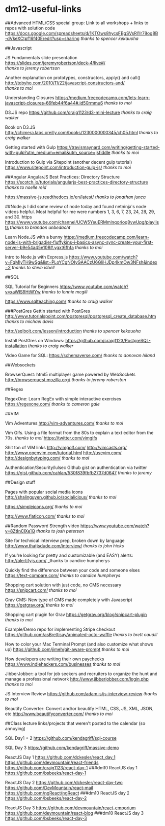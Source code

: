 # dm12-useful-links


##Advanced HTML/CSS special group:
Link to all workshops + links to repos with solution code
https://docs.google.com/spreadsheets/d/1KTOws8hycsFBgSVsRl1lr78og8B-dVkeXCtpf16f40E/edit?usp=sharing
_thanks to spencer kekauoha_

##Javascript

JS Fundamentals slide presentation  
https://slides.com/jeremyrobertson/deck-4/live#/  
_thanks to jeremy robertson_

Another explanation on prototypes, constructors, apply() and call()  
http://tobyho.com/2010/11/22/javascript-constructors-and/  
_thanks to moi_

Understanding Closures
https://medium.freecodecamp.com/lets-learn-javascript-closures-66feb44f6a44#.id50rmmu6
_thanks to moi_

D3.JS repo
https://github.com/craig1123/d3-mini-lecture
_thanks to craig walker_

Book on D3.JS
http://chimera.labs.oreilly.com/books/1230000000345/ch05.html
_thanks to craig walker_

Getting started with Gulp
https://travismaynard.com/writing/getting-started-with-gulp?utm_medium=email&utm_source=jsfiddle
_thanks to moi_

Introduction to Gulp via Sitepoint (another decent gulp tutorial)
https://www.sitepoint.com/introduction-gulp-js/
_thanks to moi_

##Angular
AngularJS Best Practices: Directory Structure
https://scotch.io/tutorials/angularjs-best-practices-directory-structure
_thanks to noelle reid_

https://massive-js.readthedocs.io/en/latest/
_thanks to jonathan junca_

##Node.js
I did some review of node today and found netninja's node videos helpful. Most helpful for me were numbers 1, 3, 6, 7, 23, 24, 28, 29, and 30. https
https://www.youtube.com/channel/UCW5YeuERMmlnqo4oq8vwUpg/playlists
_thanks to brandon unbedacht_

Learn Node.JS with a bunny
https://medium.freecodecamp.com/learn-node-js-with-brigadier-fluffykins-i-basics-async-sync-create-your-first-server-b9e54a45e108#.ygxt6fhfa
_thanks to moi_

Intro to Node.js with Express.js
https://www.youtube.com/watch?v=FqMIyTH9wSg&list=PLoYCgNOIyGAACzU6GliHJDp4kmOw3NFsh&index=2
_thanks to steve isbell_

##SQL

SQL Tutorial for Beginners
https://www.youtube.com/watch?v=xaWlS9HtWYw
_thanks to lonnie mcgill_

https://www.sqlteaching.com/
_thanks to craig walker_

###PostGres
Gettin started with PostGres
http://www.tutorialspoint.com/postgresql/postgresql_create_database.htm
_thanks to michael davis_

http://sqlbolt.com/lesson/introduction
_thanks to spencer kekauoha_

Install PostGres on Windows:
https://github.com/craig1123/PostgreSQL-installation
_thanks to craig walker_

Video Game for SQL:
https://schemaverse.com/
_thanks to donovan hiland_

##Websockets

BrowserQuest: html5 multiplayer game powered by WebSockets
http://browserquest.mozilla.org/
_thanks to jeremy roberston_

##Regex

RegexOne: Learn RegEx with simple interactive exercises
https://regexone.com/
_thanks to cameron gale_

##VIM

Vim Adventures
http://vim-adventures.com/
_thanks to moi_

Vim Gifs. Using a file format from the 80s to explain a text editor from the 70s.
_thanks to moi_
https://twitter.com/vimgifs

Shit ton of VIM links
http://vimgolf.com/ 
http://vimcasts.org/ 
http://www.openvim.com/tutorial.html 
http://usevim.com/ 
http://designbytyping.com/ 
_thanks to moi_

Authentication/Security/lulsec
Github gist on authentication via twitter
https://gist.github.com/cahlan/530f839fbfb2737d0647
_thanks to jeremy_

##Design stuff

Pages with popular social media icons
http://shalinguyen.github.io/socialicious/
_thanks to moi_

https://simpleicons.org/
_thanks to moi_

http://www.flaticon.com/
_thanks to moi_

##Random
Password Strength video
https://www.youtube.com/watch?v=8ZtInClXe1Q
_thanks to josh peterson_

Site for technical interview prep, broken down by language
http://www.thatjsdude.com/interview/
_thanks to john hicks_

If you're looking for pretty and customizable (and EASY) alerts:
http://alertifyjs.com/
_thanks to candice humpherys

Quickly find the difference between your code and someone elses
https://text-compare.com/
_thanks to candice humpherys_

Shopping cart solution with just code, no CMS necessary
https://snipcart.com/
_thanks to moi_

Grav CMS: New type of CMS made completely with Javascript
https://getgrav.org/
_thanks to moi_

Shopping cart plugin for Grav
https://getgrav.org/blog/snipcart-plugin
_thanks to moi_

Example/Demo repo for implementing Stripe checkout
https://github.com/asBrettisay/animated-octo-waffle
_thanks to brett caudill_

How to color your Mac Terminal Prompt (and also customize what shows up)
https://github.com/jimeh/git-aware-prompt
_thanks to moi_

How developers are writing their own paychecks
https://www.indiehackers.com/businesses
_thanks to moi_

JibberJobber: a tool for job seekers and recruiters to organize the hunt and manage a professional network
http://www.jibberjobber.com/login.php
_thanks to moi_

JS Interview Review
https://github.com/adam-s/js-interview-review
_thanks to moi_

Beautify Converter: Convert and/or beautify HTML, CSS, JS, XML, JSON, etc
http://www.beautifyconverter.com/
_thanks to moi_

##Class lecture links/projects that weren't posted to the calendar (so annoying)

SQL Day1 + 2
https://github.com/kendagriff/sql-course

SQL Day 3
https://github.com/kendagriff/massive-demo

ReactJS Day 1
https://github.com/dckesler/react_day_1
https://github.com/devmountain/react-friends
https://github.com/craig1123/react-day-1
###dm10 ReactJS day 1
https://github.com/bsbeeks/react-day-1

ReactJS Day 2
https://github.com/dckesler/react-day-two
https://github.com/DevMountain/react-mail
https://github.com/ngReact/ngReact
###dm10 ReactJS day 2
https://github.com/bsbeeks/react-day-2

ReactJS Day 3
https://github.com/devmountain/react-emporium
https://github.com/devmountain/react-blog
###dm10 ReactJS day 3
https://github.com/bsbeeks/react-day-3

